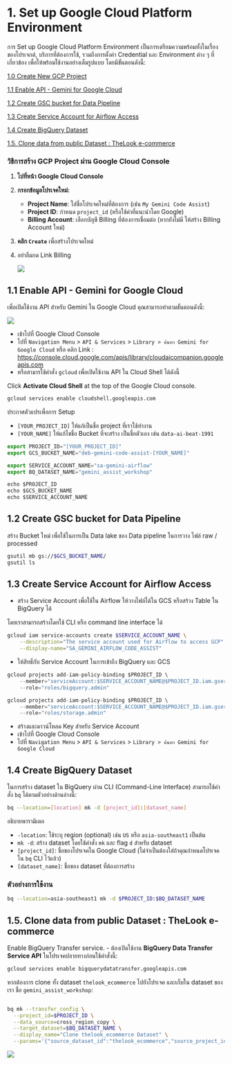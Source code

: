 # 1. Set up Google Cloud Platform Environment

การ Set up Google Cloud Platform Environment เป็นการเตรียมความพร้อมทั้งในเรื่องของโปรเจกต์, บริการที่ต้องการใช้, รวมถึงการตั้งค่า Credential และ Environment ต่าง ๆ ที่เกี่ยวข้อง เพื่อให้พร้อมใช้งานอย่างเต็มรูปแบบ โดยมีขั้นตอนดังนี้:

[1.0 Create New GCP Project]()  

[1.1 Enable API  - Gemini for Google Cloud]() 

[1.2 Create GSC bucket for Data Pipeline]()

[1.3 Create Service Account for Airflow Access]() 

[1.4 Create BigQuery Dataset]() 

[1.5. Clone data from public Dataset : TheLook e-commerce]()


### วิธีการสร้าง GCP Project ผ่าน Google Cloud Console

1. **ไปที่หน้า Google Cloud Console**
2. **กรอกข้อมูลโปรเจคใหม่:**
    - **Project Name**: ใส่ชื่อโปรเจคใหม่ที่ต้องการ (เช่น `My Gemini Code Assist`)
    - **Project ID**: กำหนด `project_id` (หรือใช้ค่าที่แนะนำโดย Google)
    - **Billing Account**: เลือกบัญชี Billing ที่ต้องการเชื่อมต่อ (หากยังไม่มี ให้สร้าง Billing Account ใหม่)
3. **คลิก `Create`** เพื่อสร้างโปรเจคใหม่
4. อย่าลืมกด Link Billing 
    
    ![](../assets/link_billing_to_project.png)


## **1.1 Enable API  - Gemini for Google Cloud**

เพื่อเปิดใช้งาน API สำหรับ Gemini ใน Google Cloud คุณสามารถทำตามขั้นตอนดังนี้:

![](../assets/enable_gemini_for_google_cloud.png)

- เข้าไปที่ Google Cloud Console
- ไปที่ `Navigation Menu` > `API & Services` > `Library > ค้นหา Gemini for Google Cloud` หรือ คลิก Link : https://console.cloud.google.com/apis/library/cloudaicompanion.googleapis.com
- หรือสามารใช้คำสั่ง `gcloud` เพื่อเปิดใช้งาน API ใน Cloud Shell ได้ดังนี้

Click **Activate Cloud Shell** at the top of the Google Cloud console.

```bash
gcloud services enable cloudshell.googleapis.com
```

ประกาศตัวแปรเพื่อการ Setup 

- `[YOUR_PROJECT_ID]` ให้แก้เป็นชื่อ project ที่เราใช้ทำงาน
- `[YOUR_NAME]` ให้แก้ไขชื่อ Bucket ที่จะสร้าง เป็นชื่อตัวเอง เช่น `data-ai-beat-1991`

```jsx
export PROJECT_ID="[YOUR_PROJECT_ID]"
export GCS_BUCKET_NAME="deb-gemini-code-assist-[YOUR_NAME]"
```

```jsx
export SERVICE_ACCOUNT_NAME="sa-gemini-airflow"
export BQ_DATASET_NAME="gemini_assist_workshop" 

echo $PROJECT_ID
echo $GCS_BUCKET_NAME
echo $SERVICE_ACCOUNT_NAME
```

## 1.2 Create GSC bucket for Data Pipeline

 สร้าง Bucket ใหม่ เพื่อใช้ในการเป็น Data lake ของ Data pipeline ในการวาง ไฟล์ raw / processed

```bash
gsutil mb gs://$GCS_BUCKET_NAME/
gsutil ls
```

## 1.3 Create Service Account for Airflow Access

- สร้าง Service Account เพื่อใช้ใน Airflow ให้วางไฟล์ได้ใน GCS หรือสร้าง Table ใน BigQuery ได้

โดยเราสามารถสร้างโดยใช้ CLI หรือ command line interface ได้

```bash
gcloud iam service-accounts create $SERVICE_ACCOUNT_NAME \
    --description="The service account used for Airflow to access GCP" \
    --display-name="SA_GEMINI_AIRFLOW_CODE_ASSIST"
```

- ให้สิทธิ์กับ Service Account ในการเข้าถึง BigQuery และ GCS

```jsx
gcloud projects add-iam-policy-binding $PROJECT_ID \
    --member="serviceAccount:$SERVICE_ACCOUNT_NAME@$PROJECT_ID.iam.gserviceaccount.com" \
    --role="roles/bigquery.admin"

gcloud projects add-iam-policy-binding $PROJECT_ID \
    --member="serviceAccount:$SERVICE_ACCOUNT_NAME@$PROJECT_ID.iam.gserviceaccount.com" \
    --role="roles/storage.admin"
```

- สร้างและดาวน์โหลด Key สำหรับ Service Account
- เข้าไปที่ Google Cloud Console
- ไปที่ `Navigation Menu` > `API & Services` > `Library > ค้นหา Gemini for Google Cloud`

## 1.4 Create BigQuery Dataset

ในการสร้าง dataset ใน BigQuery ผ่าน CLI (Command-Line Interface) สามารถใช้คำสั่ง `bq` ได้ตามตัวอย่างด้านล่างนี้:

```bash
bq --location=[location] mk -d [project_id]:[dataset_name]
```

อธิบายพารามิเตอ

- `-location`: ใช้ระบุ region (optional) เช่น `US` หรือ `asia-southeast1` เป็นต้น
- `mk -d`: สร้าง dataset โดยใช้คำสั่ง `mk` และ flag `d` สำหรับ dataset
- `[project_id]`: ชื่อของโปรเจคใน Google Cloud (ไม่จำเป็นต้องใส่ถ้าคุณกำหนดโปรเจคใน `bq` CLI ไว้แล้ว)
- `[dataset_name]`: ชื่อของ dataset ที่ต้องการสร้าง

### ตัวอย่างการใช้งาน

```bash
bq --location=asia-southeast1 mk -d $PROJECT_ID:$BQ_DATASET_NAME
```

## 1.5. Clone data from public Dataset : TheLook e-commerce

Enable BigQuery Transfer service. -  ต้องเปิดใช้งาน **BigQuery Data Transfer Service API** ในโปรเจคปลายทางก่อนใช้คำสั่งนี้:

```bash
gcloud services enable bigquerydatatransfer.googleapis.com 
```

หากต้องการ clone ทั้ง dataset `thelook_ecommerce` ไปยังโปรเจค  และเก็บใน dataset ของเรา ชื่อ `gemini_assist_workshop`:

```bash

bq mk --transfer_config \
  --project_id=$PROJECT_ID \
  --data_source=cross_region_copy \
  --target_dataset=$BQ_DATASET_NAME \
  --display_name="Clone thelook_ecommerce Dataset" \
  --params='{"source_dataset_id":"thelook_ecommerce","source_project_id":"bigquery-public-data"}'

```

![](../assets/enable_bq_transfer_api.png)